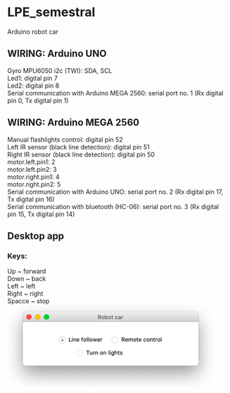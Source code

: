 # LPE_semestral
Arduino robot car

## WIRING: Arduino UNO 
Gyro MPU6050 i2c (TWI): SDA, SCL \
Led1: digital pin 7 \
Led2: digital pin 8 \
Serial communication with Arduino MEGA 2560: serial port no. 1 (Rx digital pin 0, Tx digital pin 1) 

## WIRING: Arduino MEGA 2560 
Manual flashlights control: digital pin 52 \
Left IR sensor (black line detection): digital pin 51 \
Right IR sensor (black line detection): digital pin 50 \
motor.left.pin1: 2 \
motor.left.pin2: 3 \
motor.right.pin1: 4 \
motor.right.pin2: 5 \
Serial communication with Arduino UNO: serial port no. 2 (Rx digital pin 17, Tx digital pin 16) \
Serial communication with bluetooth (HC-06): serial port no. 3 (Rx digital pin 15, Tx digital pin 14)

## Desktop app
### Keys:
Up ~ forward \
Down ~ back \
Left ~ left \
Right ~ right \
Spacce ~ stop
![Alt text](app_window.png?raw=true "Title")
